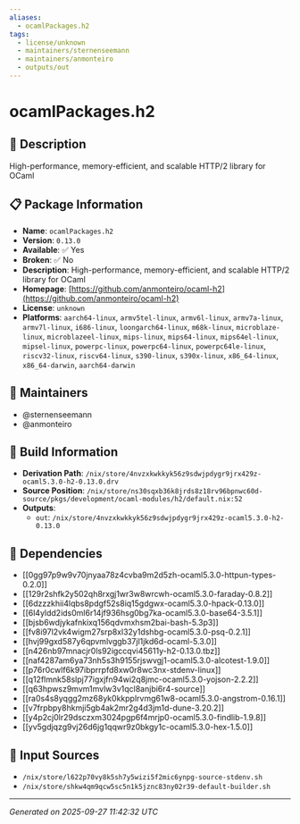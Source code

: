 ```yaml
---
aliases:
  - ocamlPackages.h2
tags:
  - license/unknown
  - maintainers/sternenseemann
  - maintainers/anmonteiro
  - outputs/out
---
```


# ocamlPackages.h2

## 📝 Description

High-performance, memory-efficient, and scalable HTTP/2 library for OCaml

## 📋 Package Information

- **Name**: `ocamlPackages.h2`
- **Version**: `0.13.0`
- **Available**: ✅ Yes
- **Broken**: ✅ No
- **Description**: High-performance, memory-efficient, and scalable HTTP/2 library for OCaml
- **Homepage**: [https://github.com/anmonteiro/ocaml-h2](https://github.com/anmonteiro/ocaml-h2)
- **License**: `unknown`
- **Platforms**: `aarch64-linux`, `armv5tel-linux`, `armv6l-linux`, `armv7a-linux`, `armv7l-linux`, `i686-linux`, `loongarch64-linux`, `m68k-linux`, `microblaze-linux`, `microblazeel-linux`, `mips-linux`, `mips64-linux`, `mips64el-linux`, `mipsel-linux`, `powerpc-linux`, `powerpc64-linux`, `powerpc64le-linux`, `riscv32-linux`, `riscv64-linux`, `s390-linux`, `s390x-linux`, `x86_64-linux`, `x86_64-darwin`, `aarch64-darwin`
## 👥 Maintainers

- @sternenseemann
- @anmonteiro


## 🔧 Build Information

- **Derivation Path**: `/nix/store/4nvzxkwkkyk56z9sdwjpdygr9jrx429z-ocaml5.3.0-h2-0.13.0.drv`
- **Source Position**: `/nix/store/ns30sqxb36k8jrds8z18rv96bpnwc60d-source/pkgs/development/ocaml-modules/h2/default.nix:52`
- **Outputs**:
  - `out`:  `/nix/store/4nvzxkwkkyk56z9sdwjpdygr9jrx429z-ocaml5.3.0-h2-0.13.0`

## 🔗 Dependencies

- [[0gg97p9w9v70jnyaa78z4cvba9m2d5zh-ocaml5.3.0-httpun-types-0.2.0]]
- [[129r2shfk2y502qh8rxgj1wr3w8wrcwh-ocaml5.3.0-faraday-0.8.2]]
- [[6dzzzkhii4lqbs8pdgf52s8iq15gdgwx-ocaml5.3.0-hpack-0.13.0]]
- [[6l4yldd2ids0ml6r14jf936hsg0bg7ka-ocaml5.3.0-base64-3.5.1]]
- [[bjsb6wdjykafnkixq156qdvmxhsm2bai-bash-5.3p3]]
- [[fv8i97l2vk4wigm27srp8xl32y1dshbg-ocaml5.3.0-psq-0.2.1]]
- [[hvj99gxd587y6qpvmlvggb37jl1jkd6d-ocaml-5.3.0]]
- [[n426nb97mnacjr0ls92igccqvi45611y-h2-0.13.0.tbz]]
- [[naf4287am6ya73nh5s3h9155rjswvgj1-ocaml5.3.0-alcotest-1.9.0]]
- [[p76r0cwlf6k97ibprrpfd8xw0r8wc3nx-stdenv-linux]]
- [[q12flmnk58slpj77igxjfn94wi2q8jmc-ocaml5.3.0-yojson-2.2.2]]
- [[q63hpwsz9mvm1mvlw3v1qcl8anjbi6r4-source]]
- [[ra0s4s8yqgg2mz68yk0kkpplrvmg61w8-ocaml5.3.0-angstrom-0.16.1]]
- [[v7frpbpy8hkmji5gb4ak2mr2g4d3jm1d-dune-3.20.2]]
- [[y4p2cj0lr29dsczxm3024pgp6f4mrjp0-ocaml5.3.0-findlib-1.9.8]]
- [[yv5gdjqzg9vj26d6jg1qqwr9z0bkgy1c-ocaml5.3.0-hex-1.5.0]]

## 📁 Input Sources

- `/nix/store/l622p70vy8k5sh7y5wizi5f2mic6ynpg-source-stdenv.sh`
- `/nix/store/shkw4qm9qcw5sc5n1k5jznc83ny02r39-default-builder.sh`

---
*Generated on 2025-09-27 11:42:32 UTC*
